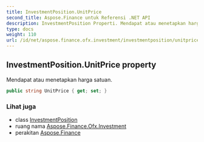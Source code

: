 ```yaml
---
title: InvestmentPosition.UnitPrice
second_title: Aspose.Finance untuk Referensi .NET API
description: InvestmentPosition Properti. Mendapat atau menetapkan harga satuan.
type: docs
weight: 110
url: /id/net/aspose.finance.ofx.investment/investmentposition/unitprice/
---
```

## InvestmentPosition.UnitPrice property

Mendapat atau menetapkan harga satuan.

```csharp
public string UnitPrice { get; set; }
```

### Lihat juga

* class [InvestmentPosition](../)
* ruang nama [Aspose.Finance.Ofx.Investment](../../investmentposition/)
* perakitan [Aspose.Finance](../../../)


